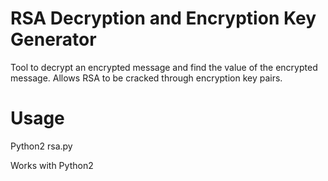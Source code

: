 # RSA Decryption and Encryption Key Generator
Tool to decrypt an encrypted message and 
find the value of the encrypted message.
Allows RSA to be cracked through encryption key pairs.


# Usage
Python2 rsa.py

Works with Python2
